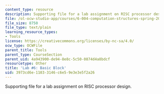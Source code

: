 ```yaml
---
content_type: resource
description: Supporting file for a lab assignment on RISC processor design.
file: /ol-ocw-studio-app/courses/6-004-computation-structures-spring-2009/3973cd6e11033146c6e59e3e3e5f2a26_lab6basicblock.jsim
file_size: 8750
file_type: text/plain
learning_resource_types:
- Tools
license: https://creativecommons.org/licenses/by-nc-sa/4.0/
ocw_type: OCWFile
parent_title: Tools
parent_type: CourseSection
parent_uid: 4a943900-de94-8e8c-5c50-0874d4a8bdcf
resourcetype: Other
title: 'Lab #6: Basic Block'
uid: 3973cd6e-1103-3146-c6e5-9e3e3e5f2a26
---
```

Supporting file for a lab assignment on RISC processor design.